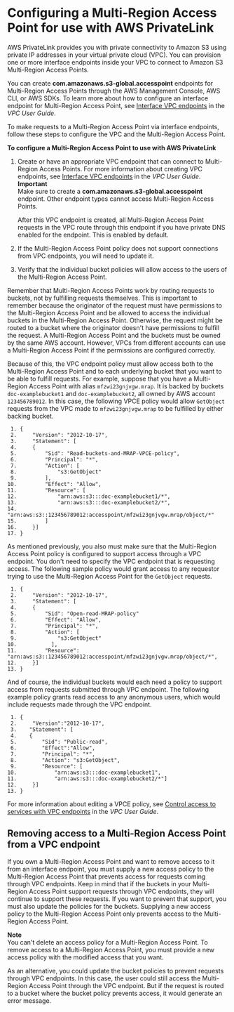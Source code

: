 # Configuring a Multi\-Region Access Point for use with AWS PrivateLink<a name="MultiRegionAccessPointsPrivateLink"></a>

 AWS PrivateLink provides you with private connectivity to Amazon S3 using private IP addresses in your virtual private cloud \(VPC\)\. You can provision one or more interface endpoints inside your VPC to connect to Amazon S3 Multi\-Region Access Points\.

 You can create **com\.amazonaws\.s3\-global\.accesspoint** endpoints for Multi\-Region Access Points through the AWS Management Console, AWS CLI, or AWS SDKs\. To learn more about how to configure an interface endpoint for Multi\-Region Access Point, see [Interface VPC endpoints](https://docs.aws.amazon.com/https://docs.aws.amazon.com/vpc/latest/privatelink/vpce-interface.html) in the *VPC User Guide*\. 

 To make requests to a Multi\-Region Access Point via interface endpoints, follow these steps to configure the VPC and the Multi\-Region Access Point\. 

**To configure a Multi\-Region Access Point to use with AWS PrivateLink**

1. Create or have an appropriate VPC endpoint that can connect to Multi\-Region Access Points\. For more information about creating VPC endpoints, see [Interface VPC endpoints](https://docs.aws.amazon.com/https://docs.aws.amazon.com/vpc/latest/privatelink/vpce-interface.html) in the *VPC User Guide*\.
**Important**  
 Make sure to create a **com\.amazonaws\.s3\-global\.accesspoint** endpoint\. Other endpoint types cannot access Multi\-Region Access Points\. 

   After this VPC endpoint is created, all Multi\-Region Access Point requests in the VPC route through this endpoint if you have private DNS enabled for the endpoint\. This is enabled by default\. 

1. If the Multi\-Region Access Point policy does not support connections from VPC endpoints, you will need to update it\.

1. Verify that the individual bucket policies will allow access to the users of the Multi\-Region Access Point\.

 Remember that Multi\-Region Access Points work by routing requests to buckets, not by fulfilling requests themselves\. This is important to remember because the originator of the request must have permissions to the Multi\-Region Access Point and be allowed to access the individual buckets in the Multi\-Region Access Point\. Otherwise, the request might be routed to a bucket where the originator doesn't have permissions to fulfill the request\. A Multi\-Region Access Point and the buckets must be owned by the same AWS account\. However, VPCs from different accounts can use a Multi\-Region Access Point if the permissions are configured correctly\. 

 Because of this, the VPC endpoint policy must allow access both to the Multi\-Region Access Point and to each underlying bucket that you want to be able to fulfill requests\. For example, suppose that you have a Multi\-Region Access Point with alias `mfzwi23gnjvgw.mrap`\. It is backed by buckets `doc-examplebucket1` and `doc-examplebucket2`, all owned by AWS account `123456789012`\. In this case, the following VPCE policy would allow `GetObject` requests from the VPC made to `mfzwi23gnjvgw.mrap` to be fulfilled by either backing bucket\. 

```
 1. {
 2.     "Version": "2012-10-17",
 3.     "Statement": [
 4.     {
 5.         "Sid": "Read-buckets-and-MRAP-VPCE-policy",
 6.         "Principal": "*",
 7.         "Action": [
 8.             "s3:GetObject"
 9.         ],
10.         "Effect": "Allow",
11.         "Resource": [
12.             "arn:aws:s3:::doc-examplebucket1/*",
13.             "arn:aws:s3:::doc-examplebucket2/*",
14.             "arn:aws:s3::123456789012:accesspoint/mfzwi23gnjvgw.mrap/object/*"
15.         ]
16.     }]
17. }
```

 As mentioned previously, you also must make sure that the Multi\-Region Access Point policy is configured to support access through a VPC endpoint\. You don't need to specify the VPC endpoint that is requesting access\. The following sample policy would grant access to any requestor trying to use the Multi\-Region Access Point for the `GetObject` requests\. 

```
 1. {
 2.     "Version": "2012-10-17",
 3.     "Statement": [
 4.     {
 5.         "Sid": "Open-read-MRAP-policy"
 6.         "Effect": "Allow",
 7.         "Principal": "*",
 8.         "Action": [
 9.             "s3:GetObject"
10.           ],
11.         "Resource": "arn:aws:s3::123456789012:accesspoint/mfzwi23gnjvgw.mrap/object/*",
12.     }]
13. }
```

 And of course, the individual buckets would each need a policy to support access from requests submitted through VPC endpoint\. The following example policy grants read access to any anonymous users, which would include requests made through the VPC endpoint\. 

```
 1. {
 2.     "Version":"2012-10-17",
 3.    "Statement": [
 4.    {
 5.        "Sid": "Public-read",
 6.        "Effect":"Allow",
 7.        "Principal": "*",
 8.        "Action": "s3:GetObject",
 9.        "Resource": [
10.            "arn:aws:s3:::doc-examplebucket1",
11.            "arn:aws:s3:::doc-examplebucket2/*"]
12.     }]
13. }
```

 For more information about editing a VPCE policy, see [Control access to services with VPC endpoints](https://docs.aws.amazon.com/https://docs.aws.amazon.com/vpc/latest/userguide/vpc-endpoints-access.html) in the *VPC User Guide*\. 

## Removing access to a Multi\-Region Access Point from a VPC endpoint<a name="RemovingMultiRegionAccessPointAccess"></a>

 If you own a Multi\-Region Access Point and want to remove access to it from an interface endpoint, you must supply a new access policy to the Multi\-Region Access Point that prevents access for requests coming through VPC endpoints\. Keep in mind that if the buckets in your Multi\-Region Access Point support requests through VPC endpoints, they will continue to support these requests\. If you want to prevent that support, you must also update the policies for the buckets\. Supplying a new access policy to the Multi\-Region Access Point only prevents access to the Multi\-Region Access Point\. 

**Note**  
 You can't delete an access policy for a Multi\-Region Access Point\. To remove access to a Multi\-Region Access Point, you must provide a new access policy with the modified access that you want\. 

 As an alternative, you could update the bucket policies to prevent requests through VPC endpoints\. In this case, the user could still access the Multi\-Region Access Point through the VPC endpoint\. But if the request is routed to a bucket where the bucket policy prevents access, it would generate an error message\. 